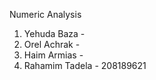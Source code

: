 Numeric Analysis
1. Yehuda Baza - 
2. Orel Achrak - 
3. Haim Armias - 
4. Rahamim Tadela - 208189621
